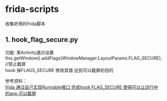 # frida-scripts
收集好用的frida脚本

## 1. hook_flag_secure.py 

功能:
    某Activity通过设置this.getWindow().addFlags(WindowManager.LayoutParams.FLAG_SECURE);  //禁止截屏  
    hook 掉FLAGS_SECURE 修改其值 达到可以截屏的目的
    
参考资料：  
    [frida 通过自己实现Runnable接口 完成hook FLAG_SECURE  使得可以让运行中的app 可以截屏](https://www.securify.nl/blog/android-frida-hooking-disabling-flagsecure)